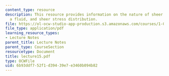```yaml
---
content_type: resource
description: This resource provides information on the nature of sheer stresses in
  a fluid, and sheer stress distribution.
file: https://ol-ocw-studio-app-production.s3.amazonaws.com/courses/1-060-engineering-mechanics-ii-spring-2006/6b93ddf752f1d39439e7e3460b094b82_lecture15.pdf
file_type: application/pdf
learning_resource_types:
- Lecture Notes
parent_title: Lecture Notes
parent_type: CourseSection
resourcetype: Document
title: lecture15.pdf
type: OCWFile
uid: 6b93ddf7-52f1-d394-39e7-e3460b094b82
---
```

